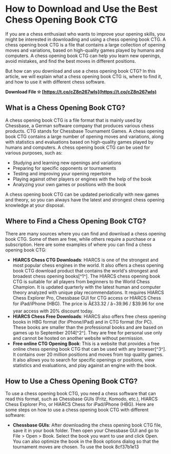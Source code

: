 # How to Download and Use the Best Chess Opening Book CTG
 
If you are a chess enthusiast who wants to improve your opening skills, you might be interested in downloading and using a chess opening book CTG. A chess opening book CTG is a file that contains a large collection of opening moves and variations, based on high-quality games played by humans and computers. A chess opening book CTG can help you learn new openings, avoid mistakes, and find the best moves in different positions.
 
But how can you download and use a chess opening book CTG? In this article, we will explain what a chess opening book CTG is, where to find it, and how to use it with different chess software.
 
**Download File ✫ [https://t.co/cZ8n267wIs](https://t.co/cZ8n267wIs)**


 
## What is a Chess Opening Book CTG?
 
A chess opening book CTG is a file format that is mainly used by Chessbase, a German software company that produces various chess products. CTG stands for Chessbase Tournament Games. A chess opening book CTG contains a large number of opening moves and variations, along with statistics and evaluations based on high-quality games played by humans and computers. A chess opening book CTG can be used for various purposes, such as:
 
- Studying and learning new openings and variations
- Preparing for specific opponents or tournaments
- Testing and improving your opening repertoire
- Playing against other players or engines with the help of the book
- Analyzing your own games or positions with the book

A chess opening book CTG can be updated periodically with new games and theory, so you can always have the latest and strongest chess opening knowledge at your disposal.
 
## Where to Find a Chess Opening Book CTG?
 
There are many sources where you can find and download a chess opening book CTG. Some of them are free, while others require a purchase or a subscription. Here are some examples of where you can find a chess opening book CTG:

- **HIARCS Chess CTG Downloads**: HIARCS is one of the strongest and most popular chess engines in the world. It also offers a chess opening book CTG download product that contains the world's strongest and broadest chess opening books[^1^]. The HIARCS chess opening book CTG is suitable for all players from beginners to the World Chess Champion. It is updated quarterly with the latest human and computer theory analyzed with unique play recommendations. It requires HIARCS Chess Explorer Pro, Chessbase GUI for CTG access or HIARCS Chess for iPad/iPhone (HBG). The price is Â£33.32 / â¬39.96 / $39.96 for one year access with 20% discount today.
- **HIARCS Chess Free Downloads**: HIARCS also offers free chess opening books in HBG format (for iPhone/iPad) and in CTG format (for PC). These books are smaller than the professional books and are based on games up to September 2014[^2^]. They are free for personal use only and cannot be hosted on another website without permission.
- **Free online CTG Opening Book**: This is a website that provides a free online chess opening book CTG that can be used with any browser[^3^]. It contains over 20 million positions and moves from top quality games. It also allows you to search for specific openings or positions, view statistics and evaluations, and play against an engine with the book.

## How to Use a Chess Opening Book CTG?
 
To use a chess opening book CTG, you need a chess software that can read this format, such as Chessbase GUIs (Fritz, Komodo, etc.), HIARCS Chess Explorer Pro, or HIARCS Chess for iPad/iPhone (HBG). Here are some steps on how to use a chess opening book CTG with different software:

- **Chessbase GUIs**: After downloading the chess opening book CTG file, save it in your book folder. Then open your Chessbase GUI and go to File > Open > Book. Select the book you want to use and click Open. You can also optimize the book in the Book options dialog so that the tournament moves are chosen. To use the book 8cf37b1e13


